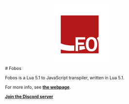<div align="center"><img src="logo/logo-square.svg" alt="the Fobos logo, showing a square with a halo and a big 'FO' symbol orbiting around it" width="200" /></div>
# Fobos

Fobos is a Lua 5.1 to JavaScript transpiler, written in Lua 5.1.

For more info, see **[the webpage](https://nat.envs.sh/fobos)**.

[**Join the Discord server**](https://discord.gg/TWbdwawN)

